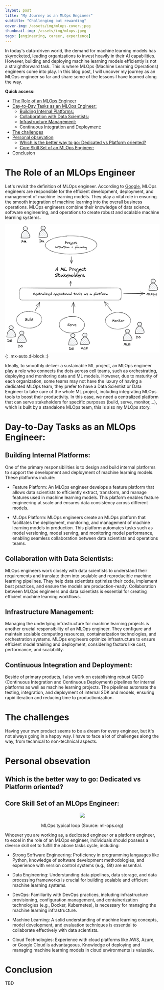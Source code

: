 ```yaml
---
layout: post
title: "My Journey as an MLOps Engineer"
subtitle: "Challenging but rewarding"
cover-img: /assets/img/mlops-cover.jpeg
thumbnail-img: /assets/img/mlops.jpeg
tags: [engineering, career, experience]
---
```


In today's data-driven world, the demand for machine learning models has skyrocketed, leading organizations to invest heavily in their AI capabilities. However, building and deploying machine learning models efficiently is not a straightforward task. This is where MLOps (Machine Learning Operations) engineers come into play. In this blog post, I will uncover my journey as an MLOps engineer so far and share some of the lessons I have learned along the way.

**Quick access:**
- [The Role of an MLOps Engineer](#the-role-of-an-mlops-engineer)
- [Day-to-Day Tasks as an MLOps Engineer:](#day-to-day-tasks-as-an-mlops-engineer)
  - [Building Internal Platforms:](#building-internal-platforms)
  - [Collaboration with Data Scientists:](#collaboration-with-data-scientists)
  - [Infrastructure Management:](#infrastructure-management)
  - [Continuous Integration and Deployment:](#continuous-integration-and-deployment)
- [The challenges](#the-challenges)
- [Personal obsevation](#personal-obsevation)
  - [Which is the better way to go: Dedicated vs Platform oriented?](#which-is-the-better-way-to-go-dedicated-vs-platform-oriented)
  - [Core Skill Set of an MLOps Engineer:](#core-skill-set-of-an-mlops-engineer)
- [Conclusion](#conclusion)


# The Role of an MLOps Engineer

Let's revisit the definition of MLOps engineer. According to [Google](https://cloud.google.com/solutions/machine-learning/mlops-continuous-delivery-and-automation-pipelines-in-machine-learning), MLOps engineers are responsible for the efficient development, deployment, and management of machine learning models. They play a vital role in ensuring the smooth integration of machine learning into the overall business operations. MLOps engineers combine their knowledge of data science, software engineering, and operations to create robust and scalable machine learning systems.

![ML Project stakeholders](/assets/img/ml-stakeholders.png){: .mx-auto.d-block :}

Ideally, to smoothly deliver a sustainable ML project, an MLOps engineer play a role who connects the dots across cell teams, such as orchestrating, deploying and monitoring data and ML models. However, due to maturity of each organization, some teams may not have the luxury of having a dedicated MLOps team, they prefer to have a Data Scientist or Data Engineer to take care of the whole ML project, including integrating MLOps tools to boost their productivity. In this case, we need a centralized platform that can serve stakeholders for specific purposes (build, serve, monitor,...), which is built by a standalone MLOps team, this is also my MLOps story.

# Day-to-Day Tasks as an MLOps Engineer:

## Building Internal Platforms:
One of the primary responsibilities is to design and build internal platforms to support the development and deployment of machine learning models. These platforms include:

- Feature Platform: An MLOps engineer develops a feature platform that allows data scientists to efficiently extract, transform, and manage features used in machine learning models. This platform enables feature engineering at scale and ensures data consistency across different models.

- MLOps Platform: MLOps engineers create an MLOps platform that facilitates the deployment, monitoring, and management of machine learning models in production. This platform automates tasks such as model versioning, model serving, and monitoring model performance, enabling seamless collaboration between data scientists and operations teams.

## Collaboration with Data Scientists:
MLOps engineers work closely with data scientists to understand their requirements and translate them into scalable and reproducible machine learning pipelines. They help data scientists optimize their code, implement best practices, and ensure the models are production-ready. Collaboration between MLOps engineers and data scientists is essential for creating efficient machine learning workflows.

## Infrastructure Management:
Managing the underlying infrastructure for machine learning projects is another crucial responsibility of an MLOps engineer. They configure and maintain scalable computing resources, containerization technologies, and orchestration systems. MLOps engineers optimize infrastructure to ensure efficient model training and deployment, considering factors like cost, performance, and scalability.

## Continuous Integration and Deployment:
Beside of primary products, I also work on establishing robust CI/CD (Continuous Integration and Continuous Deployment) pipelines for internal platforms as well as machine learning projects. The pipelines automate the testing, integration, and deployment of internal SDK and models, ensuring rapid iteration and reducing time to productionization.

# The challenges

Having your own product seems to be a dream for every engineer, but it's not always going in a happy way. I have to face a lot of challenges along the way, from technical to non-technical aspects.

# Personal obsevation

## Which is the better way to go: Dedicated vs Platform oriented?



## Core Skill Set of an MLOps Engineer:

<p align = "center">
<img src = "https://ml-ops.org/img/mlops-loop-en.jpg">
</p>
<p align = "center">
MLOps typical loop (Source: ml-ops.org)
</p>

Whoever you are working as, a dedicated engineer or a platform engineer, to excel in the role of an MLOps engineer, individuals should possess a diverse skill set to fulfill the above tasks cycle, including:

- Strong Software Engineering: Proficiency in programming languages like Python, knowledge of software
development methodologies, and experience with version control systems (e.g., Git) are essential.

- Data Engineering: Understanding data pipelines, data storage, and data processing frameworks is crucial for building scalable and efficient machine learning systems.

- DevOps: Familiarity with DevOps practices, including infrastructure provisioning, configuration management, and containerization technologies (e.g., Docker, Kubernetes), is necessary for managing the machine learning infrastructure.

- Machine Learning: A solid understanding of machine learning concepts, model development, and evaluation techniques is essential to collaborate effectively with data scientists.

- Cloud Technologies: Experience with cloud platforms like AWS, Azure, or Google Cloud is advantageous. Knowledge of deploying and managing machine learning models in cloud environments is valuable.


# Conclusion
TBD
